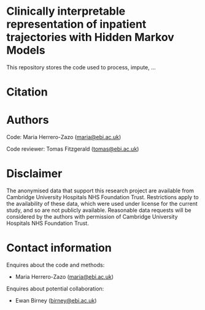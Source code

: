 # Clinically interpretable representation of inpatient trajectories with Hidden Markov Models

This repository stores the code used to process, impute, ...

# Citation


# Authors
Code: Maria Herrero-Zazo (maria@ebi.ac.uk)

Code reviewer: Tomas Fitzgerald (tomas@ebi.ac.uk)

# Disclaimer

The anonymised data that support this research project are available from Cambridge University Hospitals NHS Foundation Trust. Restrictions apply to the availability of these data, which were used under license for the current study, and so are not publicly available. Reasonable data requests will be considered by the authors with permission of Cambridge University Hospitals NHS Foundation Trust.


# Contact information
Enquires about the code and methods:

* Maria Herrero-Zazo (maria@ebi.ac.uk)

Enquires about potential collaboration:

* Ewan Birney (birney@ebi.ac.uk)
